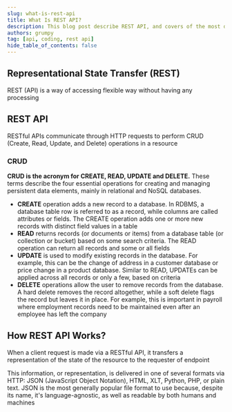 ```yaml
---
slug: what-is-rest-api
title: What Is REST API?
description: This blog post describe REST API, and covers of the most details REST API
authors: grumpy
tag: [api, coding, rest api]
hide_table_of_contents: false
---
```


## Representational State Transfer (REST)

REST (API) is a way of accessing flexible way without having any processing

## REST API

RESTful APIs communicate through HTTP requests to perform CRUD (Create, Read, Update, and Delete) operations in a resource

### CRUD

**CRUD is the acronym for CREATE, READ, UPDATE and DELETE.** These terms describe the four essential operations for creating and managing persistent data elements, mainly in relational and NoSQL databases.

-   **CREATE** operation adds a new record to a database. In RDBMS, a database table row is referred to as a record, while columns are called attributes or fields. The CREATE operation adds one or more new records with distinct field values in a table
-   **READ** returns records (or documents or items) from a database table (or collection or bucket) based on some search criteria. The READ operation can return all records and some or all fields
-   **UPDATE** is used to modify existing records in the database. For example, this can be the change of address in a customer database or price change in a product database. Similar to READ, UPDATEs can be applied across all records or only a few, based on criteria
-   **DELETE** operations allow the user to remove records from the database. A hard delete removes the record altogether, while a soft delete flags the record but leaves it in place. For example, this is important in payroll where employment records need to be maintained even after an employee has left the company

## How REST API Works?

When a client request is made via a RESTful API, it transfers a representation of the state of the resource to the requester of endpoint

This information, or representation, is delivered in one of several formats via HTTP: JSON (JavaScript Object Notation), HTML, XLT, Python, PHP, or plain text. JSON is the most generally popular file format to use because, despite its name, it's language-agnostic, as well as readable by both humans and machines
